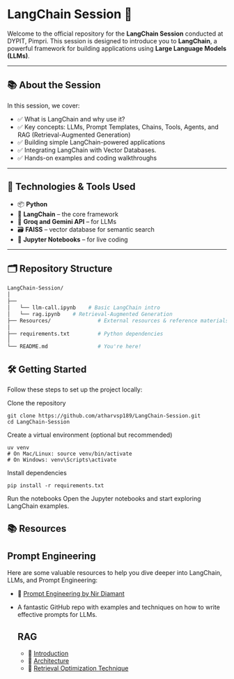# LangChain Session 🚀

Welcome to the official repository for the **LangChain Session** conducted at DYPIT, Pimpri. This session is designed to introduce you to **LangChain**, a powerful framework for building applications using **Large Language Models (LLMs)**.

---

## 📚 About the Session

In this session, we cover:

- ✅ What is LangChain and why use it?
- ✅ Key concepts: LLMs, Prompt Templates, Chains, Tools, Agents, and RAG (Retrieval-Augmented Generation)
- ✅ Building simple LangChain-powered applications
- ✅ Integrating LangChain with Vector Databases.
- ✅ Hands-on examples and coding walkthroughs

---

## 🧠 Technologies & Tools Used

- 📦 **Python**
- 🧱 **LangChain** – the core framework
- 🧠 **Groq and Gemini API** – for LLMs
- 🗃️ **FAISS** – vector database for semantic search
- 🧪 **Jupyter Notebooks** – for live coding

---

## 🗂️ Repository Structure

```bash
LangChain-Session/
│
├── 
│   └── llm-call.ipynb    # Basic LangChain intro
│   └── rag.ipynb    # Retrieval-Augmented Generation
├── Resources/               # External resources & reference materials
│
├── requirements.txt         # Python dependencies
│
└── README.md                # You're here!
```

## 🛠️ Getting Started
Follow these steps to set up the project locally:

Clone the repository
```
git clone https://github.com/atharvsp189/LangChain-Session.git
cd LangChain-Session
```
Create a virtual environment (optional but recommended)
```
uv venv
# On Mac/Linux: source venv/bin/activate  
# On Windows: venv\Scripts\activate
```

Install dependencies
```
pip install -r requirements.txt
```
Run the notebooks Open the Jupyter notebooks and start exploring LangChain examples.

## 📚 Resources

## Prompt Engineering
Here are some valuable resources to help you dive deeper into LangChain, LLMs, and Prompt Engineering:

- 🔗 [Prompt Engineering by Nir Diamant](https://github.com/NirDiamant/Prompt_Engineering)
- A fantastic GitHub repo with examples and techniques on how to write effective prompts for LLMs.

  ## RAG
  - 🔗 [Introduction](https://github.com/atharvsp189/LangChain-Session/blob/main/Resources/Introduction.md)
  - 🔗 [Architecture](https://github.com/atharvsp189/LangChain-Session/blob/main/Resources/RAG%20Arch%20%2C%20Design%20and%20Method.md)
  - 🔗 [Retrieval Optimization Technique](https://github.com/atharvsp189/LangChain-Session/blob/main/Resources/Retrieval%20Optimization%20Technique.md)

